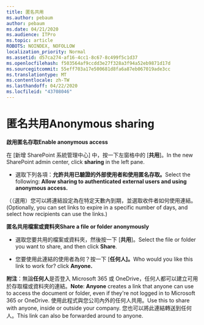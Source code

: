 ```yaml
---
title: 匿名共用
ms.author: pebaum
author: pebaum
ms.date: 04/21/2020
ms.audience: ITPro
ms.topic: article
ROBOTS: NOINDEX, NOFOLLOW
localization_priority: Normal
ms.assetid: d57ca274-af16-4cc1-8c67-8c499f5c1d37
ms.openlocfilehash: f503564af9ccdd3e27f328a3f94a52eb9871d17d
ms.sourcegitcommit: 55eff703a17e500681d8fa6a87eb067019ade3cc
ms.translationtype: MT
ms.contentlocale: zh-TW
ms.lasthandoff: 04/22/2020
ms.locfileid: "43708046"
---
```

# <a name="anonymous-sharing"></a><span data-ttu-id="c810f-102">匿名共用</span><span class="sxs-lookup"><span data-stu-id="c810f-102">Anonymous sharing</span></span>

 <span data-ttu-id="c810f-103">**啟用匿名存取**</span><span class="sxs-lookup"><span data-stu-id="c810f-103">**Enable anonymous access**</span></span>
  
<span data-ttu-id="c810f-104">在 [新增 SharePoint 系統管理中心] 中，按一下左窗格中的 [**共用**]。</span><span class="sxs-lookup"><span data-stu-id="c810f-104">In the new SharePoint admin center, click **sharing** in the left pane.</span></span> 
  
- <span data-ttu-id="c810f-105">選取下列各項：**允許共用已驗證的外部使用者和使用匿名存取。**</span><span class="sxs-lookup"><span data-stu-id="c810f-105">Select the following: **Allow sharing to authenticated external users and using anonymous access.**</span></span>
  
<span data-ttu-id="c810f-106">（（選用）您可以將連結設定為在特定天數內到期，並選取收件者如何使用連結。</span><span class="sxs-lookup"><span data-stu-id="c810f-106">(Optionally, you can set links to expire in a specific number of days, and select how recipients can use the links.)</span></span>
    
 <span data-ttu-id="c810f-107">**匿名共用檔案或資料夾**</span><span class="sxs-lookup"><span data-stu-id="c810f-107">**Share a file or folder anonymously**</span></span>
  
- <span data-ttu-id="c810f-108">選取您要共用的檔案或資料夾，然後按一下 [**共用**]。</span><span class="sxs-lookup"><span data-stu-id="c810f-108">Select the file or folder you want to share, and then click **Share**.</span></span> 
    
- <span data-ttu-id="c810f-109">您要使用此連結的使用者為何？按一下 [**任何人]。**</span><span class="sxs-lookup"><span data-stu-id="c810f-109">Who would you like this link to work for? click **Anyone.**</span></span>
  
 <span data-ttu-id="c810f-110">**附注**：無論**任何人**是否登入 Microsoft 365 或 OneDrive，任何人都可以建立可用於存取檔或資料夾的連結。</span><span class="sxs-lookup"><span data-stu-id="c810f-110">**Note**: **Anyone** creates a link that anyone can use to access the document or folder, even if they're not logged in to Microsoft 365 or OneDrive.</span></span> <span data-ttu-id="c810f-111">使用此程式與您公司內外的任何人共用。</span><span class="sxs-lookup"><span data-stu-id="c810f-111">Use this to share with anyone, inside or outside your company.</span></span> <span data-ttu-id="c810f-112">您也可以將此連結轉送到任何人。</span><span class="sxs-lookup"><span data-stu-id="c810f-112">This link can also be forwarded around to anyone.</span></span> 
    

